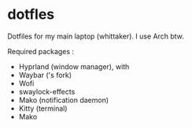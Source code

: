 # dotfles

Dotfiles for my main laptop (whittaker). I use Arch btw.

Required packages : 
 - Hyprland (window manager), with 
 - Waybar ('s fork)
 - Wofi
 - swaylock-effects
 - Mako (notification daemon)
 - Kitty (terminal)
 - Mako
